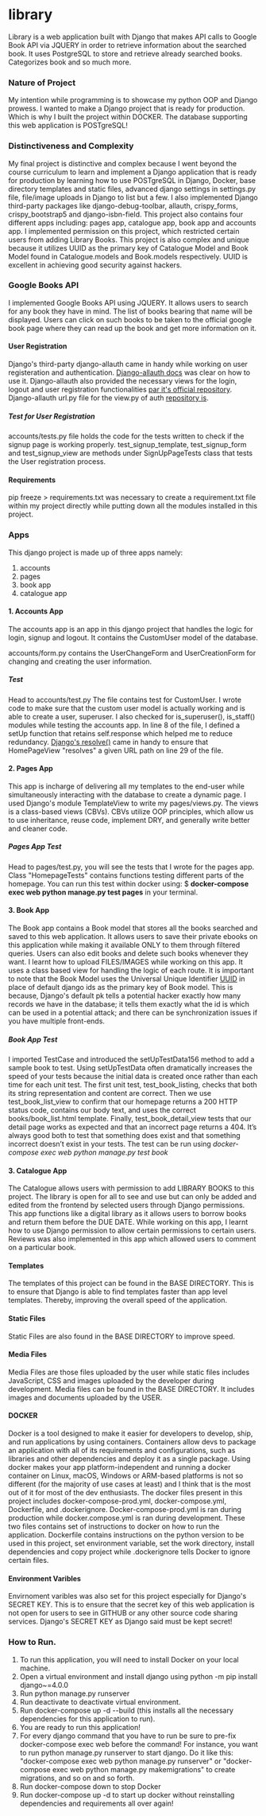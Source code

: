 # library
Library is a web application built with Django that makes API calls to Google Book API via JQUERY in order to retrieve information about the searched book. It uses PostgreSQL to store and retrieve already searched books. Categorizes book and so much more.

### Nature of Project
My intention while programming is to showcase my python OOP and Django prowess. I wanted to make a Django project that is ready for production. Which is why I built the project within DOCKER. The database supporting this web application is POSTgreSQL!

### Distinctiveness and Complexity
My final project is distinctive and complex because I went beyond the course curriculum to learn and implement a Django application that is ready for production by learning how to use POSTgreSQL in Django, Docker, base directory templates and static files, advanced django settings in settings.py file, file/image uploads in Django to list but a few. I also implemented Django third-party packages like django-debug-toolbar, allauth, crispy_forms, crispy_bootstrap5 and django-isbn-field. This project also contains four different apps including: pages app, catalogue app, book app and accounts app. I implemented permission on this project, which restricted certain users from adding Library Books. This project is also complex and unique because it utilizes UUID as the primary key of Catalogue Model and Book Model found in Catalogue.models and Book.models respectively. UUID is excellent in achieving good security against hackers.


### Google Books API
I implemented Google Books API using JQUERY. It allows users to search for any book they have in mind. The list of books bearing that name will be displayed. Users can click on such books to be taken to the official google book page where they can read up the book and get more information on it. 


#### User Registration
Django's third-party django-allauth came in handy while working on user registeration and authentication. [Django-allauth docs](https://github.com/pennersr/django-allauth) was clear on how to use it. Django-allauth also provided the necessary views for the login, logout and user registration functionalities [par it's official repository](https://github.com/pennersr/django-allauth). Django-allauth url.py file for the view.py of auth [repository is](https://github.com/pennersr/django-allauth/blob/master/allauth/account/urls.py).

##### Test for User Registration
accounts/tests.py file holds the code for the tests written to check if the signup page is working properly. test_signup_template, test_signup_form and test_signup_view are methods under SignUpPageTests class that tests the User registration process.


#### Requirements
pip freeze > requirements.txt was necessary to create a requirement.txt file within my project directly while putting down all the modules installed in this project.


### Apps
This django project is made up of three apps namely:
1. accounts
2. pages
3. book app
4. catalogue app

#### 1. Accounts App
The accounts app is an app in this django project that handles the logic for login, signup and logout. It contains the CustomUser model of the database.

accounts/form.py contains the UserChangeForm and UserCreationForm for changing and creating the user information. 

##### Test
Head to accounts/test.py The file contains test for CustomUser. I wrote code to make sure that the custom user model is actually working and is able to create a user, superuser. I also checked for is_superuser(), is_staff() modules while testing the accounts app. In line 8 of the file, I defined a setUp function that retains self.response which helped me to reduce redundancy.
[Django's resolve()](https://docs.djangoproject.com/en/4.0/ref/urlresolvers/#resolve) came in handy to ensure that HomePageView "resolves" a given URL path on line 29 of the file.


#### 2. Pages App
This app is incharge of delivering all my templates to the end-user while simultaneously interacting with the database to create a dynamic page. I used Django's module TemplateView to write my pages/views.py. The views is a class-based views (CBVs). CBVs utilize OOP principles, which allow us to use inheritance, reuse code,  implement DRY, and generally write better and cleaner code.

##### Pages App Test
Head to pages/test.py, you will see the tests that I wrote for the pages app. Class "HomepageTests" contains functions testing different parts of the homepage. You can run this test within docker using: $ **docker-compose exec web python manage.py test pages** 
in your terminal.

#### 3. Book App
The Book app contains a Book model that stores all the books searched and saved to this web application. It allows users to save their private ebooks on this application while making it available ONLY to them through filtered queries. Users can also edit books and delete such books whenever they want.
I learnt how to upload FILES/IMAGES while working on this app.
It uses a class based view for handling the logic of each route. It is important to note that the Book Model uses the Universal Unique Identifier [UUID](https://docs.djangoproject.com/en/4.0/ref/models/fields/#django.db.models.UUIDField) in place of default django ids as the primary key of Book model. This is because, Django's default pk tells a potential hacker exactly how many records we have in the database; it tells them exactly what the id is which can be used in a potential attack; and there can be synchronization issues if you have multiple front-ends.

##### Book App Test
I imported TestCase and introduced the setUpTestData156 method to add a sample book to test. Using setUpTestData often dramatically increases the speed of your tests because the initial data is created once rather than each time for each unit test.
The first unit test, test_book_listing, checks that both its string representation and content are correct. Then we use test_book_list_view to confirm that our homepage returns a 200 HTTP status code, contains our body text, and uses the correct books/book_list.html template. Finally, test_book_detail_view tests that our detail page works as expected and that an incorrect page returns a 404. It’s always good both to test that something does exist and that something incorrect doesn’t exist in your tests. The test can be run using *docker-compose exec web python manage.py test book*


#### 3. Catalogue App
The Catalogue allows users with permission to add LIBRARY BOOKS to this project. The library is open for all to see and use but can only be added and edited from the frontend by selected users through Django permissions.
This app functions like a digital library as it allows users to borrow books and return them before the DUE DATE. 
While working on this app, I learnt how to use Django permission to allow certain permissions to certain users. Reviews was also implemented in this app which allowed users to comment on a particular book.


#### Templates
The templates of this project can be found in the BASE DIRECTORY. This is to ensure that Django is able to find templates faster than app level templates. Thereby, improving the overall speed of the application.


#### Static Files
Static Files are also found in the BASE DIRECTORY to improve speed.


#### Media Files
Media Files are those files uploaded by the user while static files includes JavaScript, CSS and images uploaded by the developer during development. Media files can be found in the BASE DIRECTORY. It includes images and documents uploaded by the USER.


#### DOCKER
Docker is a tool designed to make it easier for developers to develop, ship, and run applications by using containers. Containers allow devs to package an application with all of its requirements and configurations, such as libraries and other dependencies and deploy it as a single package. Using docker makes your app platform-independent and running a docker container on Linux, macOS, Windows or ARM-based platforms is not so different (for the majority of use cases at least) and I think that is the most out of it for most of the dev enthusiasts.
The docker files present in this project includes docker-compose-prod.yml, docker-compose.yml, Dockerfile, and .dockerignore. Docker-compose-prod.yml is ran during production while docker.compose.yml is ran during development. These two files contains set of instructions to docker on how to run the application. Dockerfile contains instructions on the python version to be used in this project, set environment variable, set the work directory, install dependencies and copy project while .dockerignore tells Docker to ignore certain files.



#### Environment Varibles
Envirnoment varibles was also set for this project especially for Django's SECRET KEY. This is to ensure that the secret key of this web application is not open for users to see in GITHUB or any other source code sharing services. Django's SECRET KEY as Django said must be kept secret!


### How to Run.
1. To run this application, you will need to install Docker on your local machine.
2. Open a virtual environment and install django using  python -m pip install django~=4.0.0
3. Run  python manage.py runserver
4. Run deactivate to deactivate virtual environment.
5. Run docker-compose up -d --build (this installs all the necessary dependencies for this application to run).
6. You are ready to run this application!
7. For every django command that you have to run be sure to pre-fix docker-compose exec web before the command! For instance, you want to run python manage.py runserver to start django. Do it like this: "docker-compose exec web python manage.py runserver" or "docker-compose exec web python manage.py makemigrations" to create migrations, and so on and so forth.
8. Run docker-compose down to stop Docker
9. Run docker-compose up -d to start up docker without reinstalling dependencies and requirements all over again!


